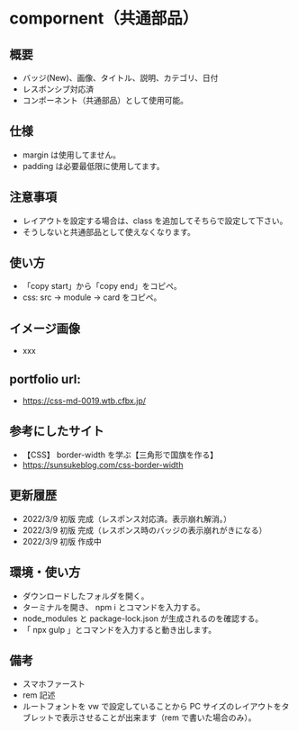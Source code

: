 # compornent（共通部品）

## 概要

- バッジ(New)、画像、タイトル、説明、カテゴリ、日付
- レスポンシブ対応済
- コンポーネント（共通部品）として使用可能。

## 仕様

- margin は使用してません。
- padding は必要最低限に使用してます。

## 注意事項

- レイアウトを設定する場合は、class を追加してそちらで設定して下さい。
- そうしないと共通部品として使えなくなります。

## 使い方

- 「copy start」から「copy end」をコピペ。
- css: src -> module -> card をコピペ。

## イメージ画像

- xxx

## portfolio url:

- https://css-md-0019.wtb.cfbx.jp/

## 参考にしたサイト

- 【CSS】 border-width を学ぶ【三角形で国旗を作る】
- https://sunsukeblog.com/css-border-width

## 更新履歴

- 2022/3/9 初版 完成（レスポンス対応済。表示崩れ解消。）
- 2022/3/9 初版 完成（レスポンス時のバッジの表示崩れがきになる）
- 2022/3/9 初版 作成中

## 環境・使い方

- ダウンロードしたフォルダを開く。
- ターミナルを開き、 npm i とコマンドを入力する。
- node_modules と package-lock.json が生成されるのを確認する。
- 「 npx gulp 」とコマンドを入力すると動き出します。

## 備考

- スマホファースト
- rem 記述
- ルートフォントを vw で設定していることから PC サイズのレイアウトをタブレットで表示させることが出来ます（rem で書いた場合のみ）。
